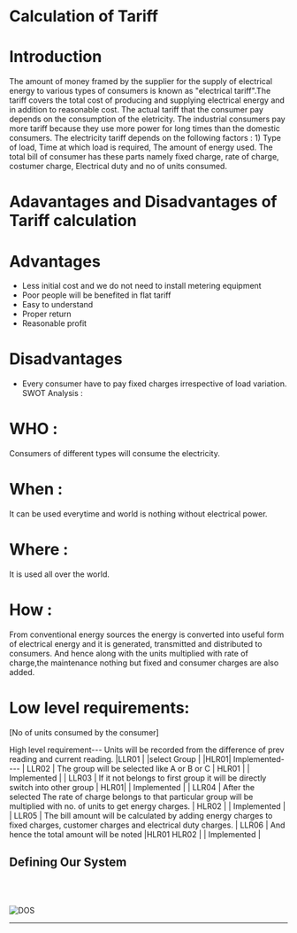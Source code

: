 # Calculation of Tariff
# Introduction
The amount of money framed by the supplier for the supply of electrical energy to various types of consumers is known as "electrical tariff".The tariff covers the total cost of producing and supplying electrical energy and in addition to reasonable cost.
The actual tariff that the consumer pay depends on the consumption of the eletricity. The industrial consumers pay more tariff because they use more power for long times than the domestic consumers. The electricity tariff depends on the following factors : 1) Type of load, Time at which load is required, The amount of energy used.
The total bill of consumer has these parts namely fixed charge, rate of charge, costumer charge, Electrical duty and no of units consumed.
# Adavantages and Disadvantages of Tariff calculation
# Advantages 
* Less initial cost and we do not need to install metering equipment 
* Poor people will be benefited in flat tariff
* Easy to understand 
* Proper return
* Reasonable profit
# Disadvantages 
* Every consumer have to pay fixed charges irrespective of load variation.
SWOT Analysis :

# WHO : 
Consumers of different types will consume the electricity.

# When : 
It can be used everytime and world is nothing without electrical power.

# Where :
It is used all over the world.

# How : 
From conventional energy sources the energy is converted into useful form of electrical energy and it is generated, transmitted and distributed to consumers. And hence along with the units multiplied with rate of charge,the maintenance nothing but fixed and consumer charges are also added.  

# Low level requirements:

[No of units consumed by the consumer]

High level requirement--- 
Units will be recorded from the
 difference of prev reading and current reading.
|LLR01 |    |select Group |
             |HLR01|     Implemented----
| LLR02 |
The group will be selected like A or B or C 
             | HLR01 |  | Implemented |
| LLR03 | If it not belongs to first group it will be directly switch into other group
             | HLR01|    | Implemented |
| LLR04 | After the selected The rate of charge belongs to that particular group will be multiplied with no. of units to get energy charges.
              | HLR02 |    | Implemented |
| LLR05 | The bill amount will be calculated by adding energy charges to fixed charges, customer charges and electrical duty charges.
| LLR06 |   And hence the total amount will be noted
          |HLR01 HLR02 |  | Implemented |

## Defining Our System

<br>
<br>

![DOS](Defining_our_system.jpg)

---

<br>
